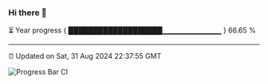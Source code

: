 ### Hi there 👋

⏳ Year progress { ███████████████████▁▁▁▁▁▁▁▁▁▁▁ } 66.65 %

---

⏰ Updated on Sat, 31 Aug 2024 22:37:55 GMT

![Progress Bar CI](https://github.com/IshwaranRudhara/GIT-ACTION/workflows/Progress%20Bar%20CI/badge.svg)
